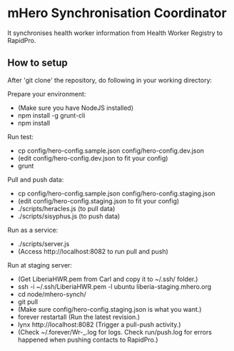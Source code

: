 mHero Synchronisation Coordinator
=================================

It synchronises health worker information from Health Worker Registry to RapidPro.

How to setup
------------

After 'git clone' the repository, do following in your working directory:

Prepare your environment:

* (Make sure you have NodeJS installed)
* npm install -g grunt-cli
* npm install

Run test:

* cp config/hero-config.sample.json config/hero-config.dev.json
* (edit config/hero-config.dev.json to fit your config)
* grunt 

Pull and push data:

* cp config/hero-config.sample.json config/hero-config.staging.json
* (edit config/hero-config.staging.json to fit your config)
* ./scripts/heracles.js (to pull data)
* ./scripts/sisyphus.js (to push data)

Run as a service:

* ./scripts/server.js
* (Access http://localhost:8082 to run pull and push)

Run at staging server:

* (Get LiberiaHWR.pem from Carl and copy it to ~/.ssh/ folder.)
* ssh -i ~/.ssh/LiberiaHWR.pem -l ubuntu liberia-staging.mhero.org
* cd node/mhero-synch/
* git pull
* (Make sure config/hero-config.staging.json is what you want.)
* forever restartall (Run the latest revision.) 
* lynx http://localhost:8082 (Trigger a pull-push activity.)
* (Check ~/.forever/Wr-_.log for logs. Check run/push.log for errors happened when pushing contacts to RapidPro.)
